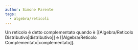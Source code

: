 ```yaml
---
author: Simone Parente
tags:
  - algebra/reticoli
---
```

Un reticolo è detto complementato quando è [[Algebra/Reticolo Distributivo|distributivo]] e [[Algebra/Reticolo Complementato|complementato]].